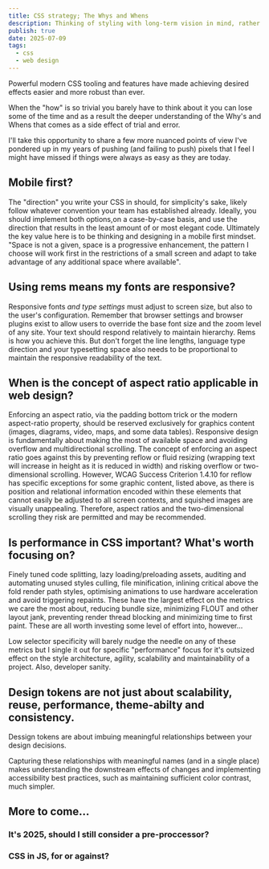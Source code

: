 ```yaml
---
title: CSS strategy; The Whys and Whens
description: Thinking of styling with long-term vision in mind, rather than focusing solely on immediate effect.
publish: true
date: 2025-07-09
tags:
  - css
  - web design
---
```


Powerful modern CSS tooling and features have made achieving desired effects easier and more robust than ever.

When the "how" is so trivial you barely have to think about it you can lose some of the time and as a result the deeper understanding of the Why's and Whens that comes as a side effect of trial and error.

I'll take this opportunity to share a few more nuanced points of view I've pondered up in my years of pushing (and failing to push) pixels that I feel I might have missed if things were always as easy as they are today.


## Mobile first?

The "direction" you write your CSS in should, for simplicity's sake, likely follow whatever convention your team has established already. Ideally, you should implement both options,on a case-by-case basis, and use the direction that results in the least amount of or most elegant code. Ultimately the key value here is to be thinking and designing in a mobile first mindset. "Space is not a given, space is a progressive enhancement, the pattern I choose will work first in the restrictions of a small screen and adapt to take advantage of any additional space where available".

## Using rems means my fonts are responsive?

Responsive fonts _and type settings_ must adjust to screen size, but also to the user's configuration. Remember that browser settings and browser plugins exist to allow users to override the base font size and the zoom level of any site. Your text should respond relatively to maintain hierarchy. Rems is how you achieve this. But don't forget the line lengths, language type direction and your typesetting space also needs to be proportional to maintain the responsive readability of the text.


## When is the concept of aspect ratio applicable in web design?

Enforcing an aspect ratio, via the padding bottom trick or the modern aspect-ratio property, should be reserved exclusively for graphics content (images, diagrams, video, maps, and some data tables). Responsive design is fundamentally about making the most of available space and avoiding overflow and multidirectional scrolling. The concept of enforcing an aspect ratio goes against this by preventing reflow or fluid resizing (wrapping text will increase in height as it is reduced in width) and risking overflow or two-dimensional scrolling. However, WCAG Success Criterion 1.4.10 for reflow has specific exceptions for some graphic content, listed above, as there is position and relational information encoded within these elements that cannot easily be adjusted to all screen contexts, and squished images are visually unappealing. Therefore, aspect ratios and the two-dimensional scrolling they risk are permitted and may be recommended.


## Is performance in CSS important? What's worth focusing on?

Finely tuned code splitting, lazy loading/preloading assets, auditing and automating unused styles culling, file  minification, inlining critical above the fold render path styles, optimising animations to use hardware acceleration and avoid triggering repaints. These have the largest effect on the metrics we care the most about, reducing bundle size, minimizing FLOUT and other layout jank, preventing render thread blocking and minimizing time to first paint. These are all worth investing some level of effort into, however...

Low selector specificity will barely nudge the needle on any of these metrics but I single it out for specific "performance" focus for it's outsized effect on the style architecture, agility, scalability and maintainability of a project. Also, developer sanity.

## Design tokens are not just about scalability, reuse, performance, theme-abilty and consistency.

Dessign tokens are about imbuing meaningful relationships between your design decisions.

Capturing these relationships with meaningful names (and in a single place) makes understanding the downstream effects of changes and implementing accessibility best practices, such as maintaining sufficient color contrast, much simpler.

## More to come... 

### It's 2025, should I still consider a pre-proccessor?

### CSS in JS, for or against?

